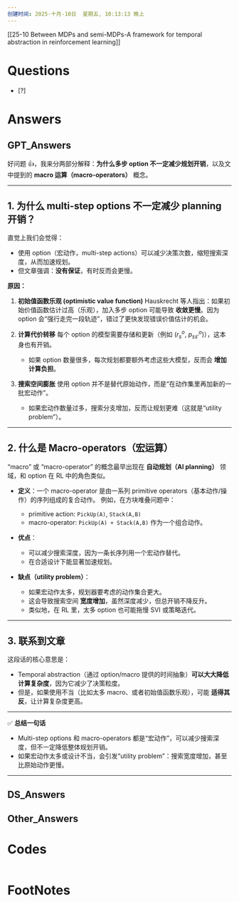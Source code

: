 ```yaml
---
创建时间: 2025-十月-10日  星期五, 10:13:13 晚上
---
```

[[25-10 Between MDPs and semi-MDPs-A framework for temporal abstraction in reinforcement learning]]

# Questions

- [?] 


# Answers

## GPT_Answers
好问题 👍，我来分两部分解释：**为什么多步 option 不一定减少规划开销**，以及文中提到的 **macro 运算（macro-operators）** 概念。

---

## 1. 为什么 multi-step options 不一定减少 planning 开销？

直觉上我们会觉得：

* 使用 option（宏动作，multi-step actions）可以减少决策次数，缩短搜索深度，从而加速规划。
* 但文章强调：**没有保证**，有时反而会更慢。

**原因：**

1. **初始值函数乐观 (optimistic value function)**
   Hauskrecht 等人指出：如果初始价值函数估计过高（乐观），加入多步 option 可能导致 **收敛更慢**。因为 option 会“强行走完一段轨迹”，错过了更快发现错误价值估计的机会。

2. **计算代价转移**
   每个 option 的模型需要存储和更新（例如 ($r^o_s$, $p^o_{ss'}$)），这本身也有开销。

   * 如果 option 数量很多，每次规划都要额外考虑这些大模型，反而会 **增加计算负担**。

3. **搜索空间膨胀**
   使用 option 并不是替代原始动作，而是“在动作集里再加新的一批宏动作”。

   * 如果宏动作数量过多，搜索分支增加，反而让规划更难（这就是“utility problem”）。

---

## 2. 什么是 Macro-operators（宏运算）

“macro” 或 “macro-operator” 的概念最早出现在 **自动规划（AI planning）** 领域，和 option 在 RL 中的角色类似。

* **定义**：一个 macro-operator 是由一系列 primitive operators（基本动作/操作）的序列组成的复合动作。
  例如，在方块堆叠问题中：

  * primitive action: `PickUp(A)`, `Stack(A,B)`
  * macro-operator: `PickUp(A) + Stack(A,B)` 作为一个组合动作。

* **优点**：

  * 可以减少搜索深度，因为一条长序列用一个宏动作替代。
  * 在合适设计下能显著加速规划。

* **缺点（utility problem）**：

  * 如果宏动作太多，规划器要考虑的动作集合更大。
  * 这会导致搜索空间 **宽度增加**，虽然深度减少，但总开销不降反升。
  * 类似地，在 RL 里，太多 option 也可能拖慢 SVI 或策略迭代。

---

## 3. 联系到文章

这段话的核心意思是：

* Temporal abstraction（通过 option/macro 提供的时间抽象）**可以大大降低计算复杂度**，因为它减少了决策粒度。
* 但是，如果使用不当（比如太多 macro、或者初始值函数乐观），可能 **适得其反**，让计算复杂度更高。

---

✅ **总结一句话**

* Multi-step options 和 macro-operators 都是“宏动作”，可以减少搜索深度，但不一定降低整体规划开销。
* 如果宏动作太多或设计不当，会引发“utility problem”：搜索宽度增加，甚至比原始动作更慢。

---



## DS_Answers


## Other_Answers


# Codes

```python

```


# FootNotes
